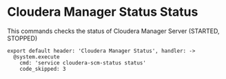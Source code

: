 
# Cloudera Manager Status Status

This commands checks the status of Cloudera Manager Server (STARTED, STOPPED)

    export default header: 'Cloudera Manager Status', handler: ->
      @system.execute
        cmd: 'service cloudera-scm-status status'
        code_skipped: 3

